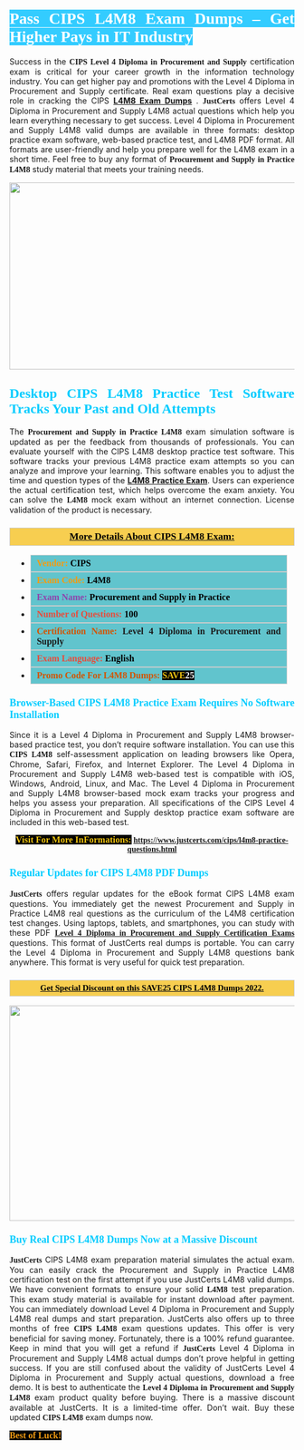 <h1 style="text-align: justify;"><span style="color:#ffffff;"><span style="font-family:Georgia,serif;"><strong><span style="background-color:#33ccff;">Pass CIPS L4M8 Exam Dumps – Get Higher Pays in IT Industry</span></strong></span></span></h1>

<p style="text-align: justify;">Success in the <span style="font-family:Georgia,serif;"><strong>CIPS Level 4 Diploma in Procurement and Supply</strong></span> certification exam is critical for your career growth in the information technology industry. You can get higher pay and promotions with the Level 4 Diploma in Procurement and Supply certificate. Real exam questions play a decisive role in cracking the CIPS <a href="https://www.justcerts.com/cips/l4m8-practice-questions.html"><strong>L4M8 Exam Dumps</strong></a> . <span style="font-size:14px;"><span style="font-family:Georgia,serif;"><strong>JustCerts</strong></span></span> offers Level 4 Diploma in Procurement and Supply L4M8 actual questions which help you learn everything necessary to get success. Level 4 Diploma in Procurement and Supply L4M8 valid dumps are available in three formats: desktop practice exam software, <span style="font-family:Georgia,serif;"><strong></strong></span> web-based practice test, and L4M8 PDF format. All formats are user-friendly and help you prepare well for the L4M8 exam in a short time. Feel free to buy any format of <span style="font-family:Georgia,serif;"><strong>Procurement and Supply in Practice L4M8</strong></span> study material that meets your training needs.</p>

<p style="text-align: center;"><a href="https://www.justcerts.com/cips/l4m8-practice-questions.html"><img alt="" src="https://i.imgur.com/jVK0eNK.jpg" style="width: 700px; height: 330px;" /></a></p>

<h2 style="margin-right: 0in; margin-left: 0in; text-align: justify;"><span style="color:#00ccff;"><span style="font-family:Georgia,serif;"><strong><span style="font-size:18pt">Desktop CIPS L4M8 Practice Test Software Tracks Your Past and Old Attempts</span></strong></span></span></h2>

<p style="text-align: justify;">The <span style="font-family:Georgia,serif;"><strong>Procurement and Supply in Practice L4M8</strong></span> exam simulation software is updated as per the feedback from thousands of professionals. You can evaluate yourself with the CIPS L4M8 desktop practice test software. This software tracks your previous L4M8 practice exam attempts so you can analyze and improve your learning. This software enables you to adjust the time and question types of the <a href="https://www.justcerts.com/cips/l4m8-practice-questions.html"><strong>L4M8 Practice Exam</strong></a>. Users can experience the actual certification test, which helps overcome the exam anxiety. You can solve the <span style="font-family:Georgia,serif;"><strong> L4M8</strong></span> mock exam without an internet connection. License validation of the product is necessary. </p>

<h3 style="background: #f7ce50; border: 1px solid rgb(204, 204, 204); padding: 5px 10px; text-align: center;"><span style="font-family:Georgia,serif;"><u><u><span style="color:#000000;"><span style="font-size:11pt"><span style="line-height:normal"><b><span style="font-size:13.0pt"><span cambria="">More Details About CIPS L4M8 Exam:</span></span></b></span></span></span></u></u></span></h3>

<ul>
	<li style="margin:0cm 10pt">
	<div style="background:#61c4cd; border: 1px solid rgb(204, 204, 204); padding: 5px 10px; text-align: justify;"><span style="font-family:Georgia,serif;"><span style="font-size:11pt"><span style="line-height:normal"><b><span style="font-size:12.0pt"><span new="" roman="" times=""><span style="color:#f39c12;">Vendor:</span> <span style="color:#000000;">CIPS</span></span></span></b></span></span></span></div>
	</li>
	<li style="margin:0cm 10pt">
	<div style="background: #61c4cd; border: 1px solid rgb(204, 204, 204); padding: 5px 10px; text-align: justify;"><span style="font-family:Georgia,serif;"><span style="font-size:11pt"><span style="line-height:normal"><b><span style="font-size:12.0pt"><span new="" roman="" times=""><span style="color:#f39c12;">Exam Code:</span> <span style="color:#000000;">L4M8</span></span></span></b></span></span></span></div>
	</li>
	<li style="margin:0cm 10pt">
	<div style="background: #61c4cd; border: 1px solid rgb(204, 204, 204); padding: 5px 10px; text-align: justify;"><span style="font-family:Georgia,serif;"><span style="font-size:11pt"><span style="line-height:normal"><b><span style="font-size:12.0pt"><span new="" roman="" times=""><span style="color:#8e44ad;">Exam Name:</span> <span style="color:#000000;">Procurement and Supply in Practice</span></span></span></b></span></span></span></div>
	</li>
	<li style="margin:0cm 10pt">
	<div style="background: #61c4cd; border: 1px solid rgb(204, 204, 204); padding: 5px 10px;"><span style="font-family:Georgia,serif;"><span style="font-size:11pt"><span style="line-height:normal"><b><span style="font-size:12.0pt"><span new="" roman="" times=""><span style="color:#e74c3c;">Number of Questions:</span><span style="color:#000000;"><span style="color:#f1c40f;"> </span>100</span></span></span></b></span></span></span></div>
	</li>
	<li style="margin:0cm 10pt">
	<div style="background: #61c4cd; border: 1px solid rgb(204, 204, 204); padding: 5px 10px; text-align: justify;"><span style="font-family:Georgia,serif;"><span style="font-size:11pt"><span style="line-height:normal"><b><span style="font-size:12.0pt"><span new="" roman="" times=""><span style="color:#d35400;">Certification Name:</span> Level 4 Diploma in Procurement and Supply</span></span></b></span></span></span></div>
	</li>
	<li style="margin:0cm 10pt">
	<div style="background: #61c4cd; border: 1px solid rgb(204, 204, 204); padding: 5px 10px; text-align: justify;"><span style="font-family:Georgia,serif;"><span style="font-size:11pt"><span style="line-height:normal"><b><span style="font-size:12.0pt"><span new="" roman="" times=""><span style="color:#e74c3c;">Exam Language:</span> <span style="color:#000000;">English</span></span></span></b></span></span></span></div>
	</li>
	<li style="margin:0cm 10pt">
	<div style="background: #61c4cd; border: 1px solid rgb(204, 204, 204); padding: 5px 10px;"><span style="font-family:Georgia,serif;"><span style="font-size:11pt"><span style="line-height:normal"><b><span style="font-size:12.0pt"><span new="" roman="" times=""><span style="color:#d35400;">Promo Code For L4M8 Dumps:</span><span style="color:#f1c40f;"> <span style="background-color:#000000;">SAVE</span></span><span style="color:#ffffff;"><span style="background-color:#000000;">25</span></span></span></span></b></span></span></span></div>
	</li>
</ul>

<h3 style="margin-right: 0in; margin-left: 0in; text-align: justify;"><span style="color:#00ccff;"><span style="font-family:Georgia,serif;"><strong><span style="font-size:13.5pt">Browser-Based CIPS L4M8 Practice Exam Requires No Software Installation</span></strong></span></span></h3>

<p style="text-align: justify;">Since it is a Level 4 Diploma in Procurement and Supply L4M8 browser-based practice test, you don’t require software installation. You can use this <span style="font-family:Georgia,serif;"><strong>CIPS L4M8</strong></span> self-assessment application on leading browsers like Opera, Chrome, Safari, Firefox, and Internet Explorer. The Level 4 Diploma in Procurement and Supply L4M8 web-based test is compatible with iOS, Windows, Android, Linux, and Mac. The Level 4 Diploma in Procurement and Supply L4M8 browser-based mock exam tracks your progress and helps you assess your preparation. All specifications of the CIPS Level 4 Diploma in Procurement and Supply desktop practice exam software are included in this web-based test.</p>

<p style="text-align: center;"><span style="font-family:Georgia,serif;"><strong><span style="font-size:16px;"><span style="color:#f1c40f;"><span style="background-color:#000000;">Visit For More InFormations:</span></span></span> <a href="https://www.justcerts.com/cips/l4m8-practice-questions.html">https://www.justcerts.com/cips/l4m8-practice-questions.html</a></strong></span></p>

<h3 style="margin-right: 0in; margin-left: 0in; text-align: justify;"><span style="color:#00ccff;"><span style="font-family:Georgia,serif;"><strong><span style="font-size:13.5pt">Regular Updates for CIPS L4M8 PDF Dumps</span></strong></span></span></h3>

<p style="text-align: justify;"><span style="font-size:14px;"><span style="font-family:Georgia,serif;"><strong>JustCerts</strong></span></span> offers regular updates for the eBook format CIPS L4M8 exam questions. You immediately get the newest Procurement and Supply in Practice L4M8 real questions as the curriculum of the L4M8 certification test changes. Using laptops, tablets, and smartphones, you can study with these PDF <a href="https://www.justcerts.com/cips/level-4-diploma-in-procurement-and-supply-certification-exams.html"><span style="font-family:Georgia,serif;"><strong>Level 4 Diploma in Procurement and Supply Certification Exams</strong></span></a> questions. This format of JustCerts real dumps is portable. You can carry the Level 4 Diploma in Procurement and Supply L4M8 questions bank anywhere. This format is very useful for quick <span style="font-family:Georgia,serif;"><strong></strong></span> test preparation. </p>

<h3 style="background: rgb(247, 206, 80); border: 1px solid rgb(204, 204, 204); padding: 5px 10px; text-align: center;"><span style="font-family:Georgia,serif;"><u><span style="color:#000000;"><span style="font-size:11pt;"><span style="line-height:normal;"><b><span cambria="">Get Special Discount on this SAVE25 CIPS L4M8 Dumps 2022.</span></b></span></span></span></u></span></h3>

<p style="text-align: center;"><a href="https://www.justcerts.com/cips/l4m8-practice-questions.html"><img alt="" src="https://i.imgur.com/4WupoFA.jpg" style="width: 720px; height: 380px;" /></a></p>

<h3 style="margin-right: 0in; margin-left: 0in; text-align: justify;"><span style="color:#00ccff;"><span style="font-family:Georgia,serif;"><strong><span style="font-size:13.5pt">Buy Real CIPS L4M8 Dumps Now at a Massive Discount</span></strong></span></span></h3>

<p style="text-align: justify;"><span style="font-size:14px;"><span style="font-family:Georgia,serif;"><strong>JustCerts</strong></span></span> CIPS L4M8 exam preparation material simulates the actual exam. You can easily crack the Procurement and Supply in Practice L4M8 certification test on the first attempt if you use JustCerts L4M8 valid dumps. We have convenient formats to ensure your solid <span style="font-family:Georgia,serif;"><strong> L4M8</strong></span> test preparation. This exam study material is available for instant download after payment. You can immediately download Level 4 Diploma in Procurement and Supply L4M8 real dumps and start preparation. JustCerts also offers up to three months of free <span style="font-family:Georgia,serif;"><strong>CIPS L4M8</strong></span> exam questions updates. This offer is very beneficial for saving money. Fortunately, there is a 100% refund guarantee. Keep in mind that you will get a refund if <span style="font-size:14px;"><span style="font-family:Georgia,serif;"><strong>JustCerts</strong></span></span> Level 4 Diploma in Procurement and Supply L4M8 actual dumps don’t prove helpful in getting success. If you are still confused about the validity of JustCerts Level 4 Diploma in Procurement and Supply actual questions, download a free demo. It is best to authenticate the <span style="font-family:Georgia,serif;"><strong>Level 4 Diploma in Procurement and Supply L4M8</strong></span> exam product quality before buying. There is a massive discount available at JustCerts. It is a limited-time offer. Don’t wait. Buy these updated <span style="font-family:Georgia,serif;"><strong>CIPS L4M8</strong></span> exam dumps now.</p>

<p style="text-align: justify;"><span style="color:#f39c12;"><span style="font-size:16px;"><span style="font-family:Georgia,serif;"><strong><span style="background-color:#000000;">Best of Luck!</span></strong></span></span></span></p>
